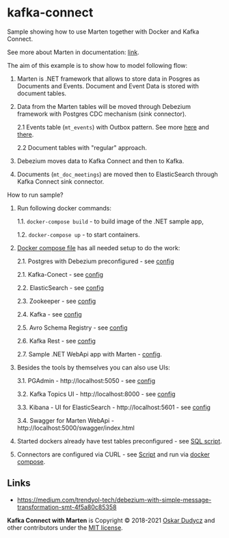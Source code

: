 # kafka-connect
Sample showing how to use Marten together with Docker and Kafka Connect.

See more about Marten in documentation: [link](jasperfx.github.io/marten/documentation/).

The aim of this example is to show how to model following flow:
   1. Marten is .NET framework that allows to store data in Posgres as Documents and Events. Document and Event Data is stored with document tables.
   2. Data from the Marten tables will be moved through Debezium framework with Postgres CDC mechanism (sink connector).
   
      2.1 Events table (`mt_events`) with Outbox pattern. See more [here](https://debezium.io/blog/2019/02/19/reliable-microservices-data-exchange-with-the-outbox-pattern/) and [there](https://debezium.io/documentation/reference/0.9/configuration/outbox-event-router.html).
      
      2.2 Document tables with "regular" approach.
      
   3. Debezium moves data to Kafka Connect and then to Kafka.
   4. Documents (`mt_doc_meetings`) are moved then to ElasticSearch through Kafka Connect sink connector.

How to run sample?
1. Run following docker commands:

   1.1. `docker-compose build` - to build image of the .NET sample app,
   
   1.2. `docker-compose up` - to start containers.
   
2. [Docker compose file](docker-compose.yml) has all needed setup to do the work:

   2.1. Postgres with Debezium preconfigured - see [config](https://github.com/oskardudycz/kafka-connect/blob/main/docker-compose.yml#L7)
   
   2.1. Kafka-Conect - see [config](https://github.com/oskardudycz/kafka-connect/blob/main/docker-compose.yml#L164)
   
   2.2. ElasticSearch - see [config](https://github.com/oskardudycz/kafka-connect/blob/main/docker-compose.yml#L42)
   
   2.3. Zookeeper - see [config](https://github.com/oskardudycz/kafka-connect/blob/main/docker-compose.yml#L75)
   
   2.4. Kafka - see [config](https://github.com/oskardudycz/kafka-connect/blob/main/docker-compose.yml#L84)
   
   2.5. Avro Schema Registry - see [config](https://github.com/oskardudycz/kafka-connect/blob/main/docker-compose.yml#L101)
   
   2.6. Kafka Rest - see [config](https://github.com/oskardudycz/kafka-connect/blob/main/docker-compose.yml#L123)
   
   2.7. Sample .NET WebApi app with Marten - [config](https://github.com/oskardudycz/kafka-connect/blob/main/docker-compose.yml#L213).
3. Besides the tools by themselves you can also use UIs:

   3.1. PGAdmin - http://localhost:5050 - see [config](https://github.com/oskardudycz/kafka-connect/blob/main/docker-compose.yml#L28)
   
   3.2. Kafka Topics UI - http://localhost:8000 - see [config](https://github.com/oskardudycz/kafka-connect/blob/main/docker-compose.yml#L143)
   
   3.3. Kibana - UI for ElasticSearch - http://localhost:5601 - see [config](https://github.com/oskardudycz/kafka-connect/blob/main/docker-compose.yml#L59)
   
   3.4. Swagger for Marten WebApi - http://localhost:5000/swagger/index.html 
   
4. Started dockers already have test tables preconfigured - see [SQL script](https://github.com/oskardudycz/kafka-connect/blob/main/postgres/init.sql).
5. Connectors are configured via CURL - see [Script](https://github.com/oskardudycz/kafka-connect/blob/main/connect/scripts/init.sh) and run via [docker compose](https://github.com/oskardudycz/kafka-connect/blob/main/docker-compose.yml#L206).

## Links
- https://medium.com/trendyol-tech/debezium-with-simple-message-transformation-smt-4f5a80c85358


**Kafka Connect with Marten** is Copyright &copy; 2018-2021 [Oskar Dudycz](http://event-driven.io) and other contributors under the [MIT license](LICENSE).
